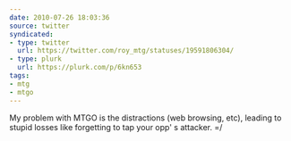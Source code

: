 ```yaml
---
date: 2010-07-26 18:03:36
source: twitter
syndicated:
- type: twitter
  url: https://twitter.com/roy_mtg/statuses/19591806304/
- type: plurk
  url: https://plurk.com/p/6kn653
tags:
- mtg
- mtgo
---
```


My problem with MTGO is the distractions (web browsing, etc), leading to stupid losses like forgetting to tap your opp' s attacker. =/